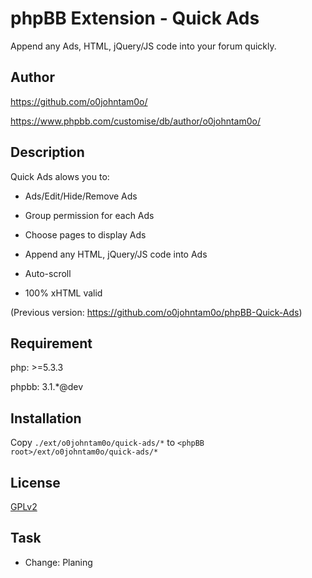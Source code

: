 phpBB Extension - Quick Ads
=========================

Append any Ads, HTML, jQuery/JS code into your forum quickly.

## Author

https://github.com/o0johntam0o/

https://www.phpbb.com/customise/db/author/o0johntam0o/

## Description

Quick Ads alows you to:

* Ads/Edit/Hide/Remove Ads

* Group permission for each Ads

* Choose pages to display Ads

* Append any HTML, jQuery/JS code into Ads

* Auto-scroll

* 100% xHTML valid

(Previous version: https://github.com/o0johntam0o/phpBB-Quick-Ads)

## Requirement

php: >=5.3.3

phpbb: 3.1.*@dev

## Installation

Copy ```./ext/o0johntam0o/quick-ads/*``` to ```<phpBB root>/ext/o0johntam0o/quick-ads/*```

## License

[GPLv2](license.txt)

## Task

* Change: Planing